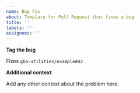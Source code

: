 ```yaml
---
name: Bug Fix
about: Template for Pull Request that fixes a bug
title: ''
labels: ''
assignees: ''
---
```



**Tag the bug**


Fixes `gha-utilities/example#42`


**Additional context**


Add any other context about the problem here.
